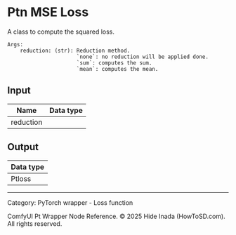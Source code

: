 # Ptn MSE Loss
A class to compute the squared loss.

    Args:  
        reduction: (str): Reduction method.  
                          `none`: no reduction will be applied done.   
                          `sum`: computes the sum.  
                          `mean`: computes the mean.

## Input
| Name | Data type |
|---|---|
| reduction |  |

## Output
| Data type |
|---|
| Ptloss |

<HR>
Category: PyTorch wrapper - Loss function

ComfyUI Pt Wrapper Node Reference. © 2025 Hide Inada (HowToSD.com). All rights reserved.
